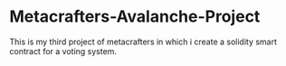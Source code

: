 # Metacrafters-Avalanche-Project
This is my third project of metacrafters in which i create a solidity smart contract for a voting system.
